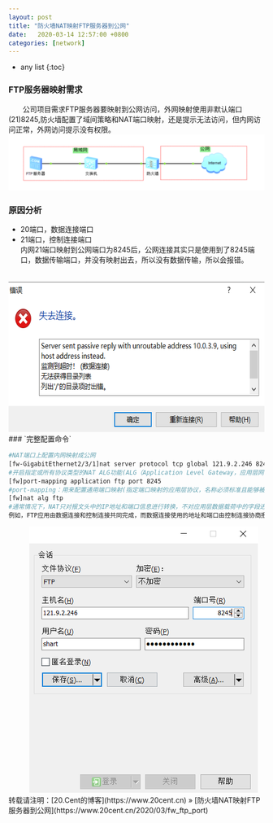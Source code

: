 ```yaml
---
layout: post
title: "防火墙NAT映射FTP服务器到公网"
date:   2020-03-14 12:57:00 +0800
categories: [network]
---   
```

* any list
{:toc}

### FTP服务器映射需求  
　　公司项目需求FTP服务器要映射到公网访问，外网映射使用非默认端口(21)8245,防火墙配置了域间策略和NAT端口映射，还是提示无法访问，但内网访问正常，外网访问提示没有权限。  
![](/static/img/posts/fw_ftp_port/fw_ftp_port01.png)  
### 原因分析  
* 20端口，数据连接端口  
* 21端口，控制连接端口  
内网21端口映射到公网端口为8245后，公网连接其实只是使用到了8245端口，数据传输端口，并没有映射出去，所以没有数据传输，所以会报错。  
<div align="center">
　　<img src="/static/img/posts/fw_ftp_port/fw_ftp_port02.png" height="295" width="613" />  
</div>
### `完整配置命令`

```bash
#NAT端口上配置内网映射成公网
[fw-GigabitEthernet2/3/1]nat server protocol tcp global 121.9.2.246 8245 inside 10.0.3.9 21
#开启指定或所有协议类型的NAT ALG功能(ALG（Application Level Gateway，应用层网关)
[fw]port-mapping application ftp port 8245
#port-mapping：用来配置通用端口映射(指定端口映射的应用层协议，名称必须标准且能够被设备识别，不区分大小写）
[fw]nat alg ftp  
#通常情况下，NAT只对报文头中的IP地址和端口信息进行转换，不对应用层数据载荷中的字段进行分析和处理。然而对于一些应用层协议，它们的报文的数据载荷中可能包含IP地址或端口信息，这些载荷信息也必须进行有效的转换，否则可能导致功能不正常。
例如，FTP应用由数据连接和控制连接共同完成，而数据连接使用的地址和端口由控制连接协商报文中的载荷信息决定，这就需要ALG利用NAT的相关转换配置来完成载荷信息的转换，以保证后续数据连接的正确建立。
```
<div align="center">
　　<img src="/static/img/posts/fw_ftp_port/fw_ftp_port03.png" height="523" width="450" />  
</div>
转载请注明：[20.Cent的博客](https://www.20cent.cn) » [防火墙NAT映射FTP服务器到公网](https://www.20cent.cn/2020/03/fw_ftp_port)    
